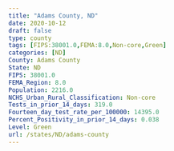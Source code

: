 ```yaml
---
title: "Adams County, ND"
date: 2020-10-12
draft: false
type: county
tags: [FIPS:38001.0,FEMA:8.0,Non-core,Green]
categories: [ND]
County: Adams County
State: ND
FIPS: 38001.0
FEMA_Region: 8.0
Population: 2216.0
NCHS_Urban_Rural_Classification: Non-core
Tests_in_prior_14_days: 319.0
Fourteen_day_test_rate_per_100000: 14395.0
Percent_Positivity_in_prior_14_days: 0.038
Level: Green
url: /states/ND/adams-county
---
```




